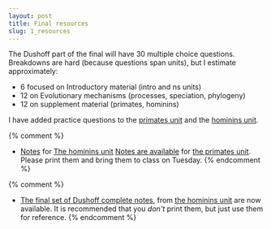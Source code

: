 ```yaml
---
layout: post
title: Final resources
slug: 1_resources
---
```


The Dushoff part of the final will have 30 multiple choice questions. Breakdowns are hard (because questions span units), but I estimate approximately:

* 6 focused on Introductory material (intro and ns units)
* 12 on Evolutionary mechanisms (processes, speciation, phylogeny)
* 12 on supplement material (primates, hominins)

I have added practice questions to the [primates unit](/primates.html) and the [hominins unit](/hominins.html).

{% comment %} 
* [Notes](/materials/hominins.handouts.pdf) for [The hominins unit](/hominins.html)
[Notes are available](/materials/primates.handouts.pdf) for [the primates unit](/primates.html). Please print them and bring them to class on Tuesday.
{% endcomment %} 

{% comment %} 
* [The final set of Dushoff complete notes](/materials/hominins.complete.pdf), from [the hominins unit](/hominins.html) are now available. It is recommended that you _don't_ print them, but just use them for reference.
{% endcomment %} 

